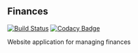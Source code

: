 ## Finances

[![Build Status](https://travis-ci.org/meiamsome/finances.svg?branch=master)](https://travis-ci.org/meiamsome/finances)
[![Codacy Badge](https://api.codacy.com/project/badge/Grade/80993facb16f4cbb952dffbffa7d9708)](https://www.codacy.com/app/meiamsome/finances)

Website application for managing finances
